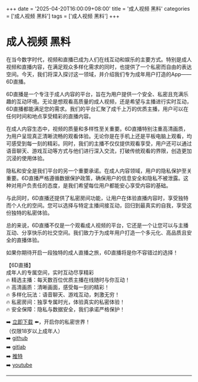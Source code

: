 +++
date = '2025-04-20T16:00:09+08:00'
title = '成人视频 黑料'
categories = ['成人视频 黑料']
tags = ['成人视频 黑料']
+++

# 成人视频 黑料

在当今数字时代，视频和直播已成为人们在线互动和娱乐的主要方式。特别是成人视频和直播内容，在满足观众多样化需求的同时，也提供了一个私密而自由的表达空间。今天，我们将深入探讨这一领域，并介绍我们专为成年用户打造的App——6D直播。

6D直播是一个专注于成人内容的平台，旨在为用户提供一个安全、私密且充满乐趣的互动环境。无论是想观看高质量的成人视频，还是希望与主播进行实时互动，6D直播都能满足您的需求。我们的平台汇聚了成千上万的优质主播，用户可以在任何时间和地点享受精彩的直播内容。

在成人内容生态中，视频的质量和多样性至关重要。6D直播特别注重高清画质，为用户呈现真正清晰流畅的观看体验。无论你是在手机上还是平板电脑上观看，均可感受到每一刻的精彩。同时，我们的主播不仅仅提供观看享受，用户还可以通过语音聊天、游戏互动等方式与他们进行深入交流，打破传统观看的界限，创造更加沉浸的使用体验。

隐私和安全是我们平台的另一个重要承诺。在成人内容领域，用户的隐私保护至关重要。6D直播严格遵循数据保护政策，确保用户的信息安全和隐私不被泄露。这种对用户负责任的态度，是我们希望每位用户都能安心享受内容的基础。

与此同时，6D直播还提供了私密房间功能，让用户在体验直播内容时，享受独特而个人化的空间。您可以选择与特定主播间接互动，回归到最真实的自我，享受这份独特的私密体验。

总的来说，6D直播不仅是一个观看成人视频的平台，它还是一个让您可以与主播互动、分享快乐的社交空间。我们致力于为成年用户打造一个多元化、高品质且安全的直播体验。

如果你期待开启一段独特的成人直播之旅，6D直播将是你不容错过的选择！

【6D直播】  
成年人的专属空间，实时互动尽享精彩  
🔥 精选主播：每天数百位优质主播在线随时与你互动！  
🔥 高清画质：清晰画面，感受每一刻的精彩！  
🔥 多样化玩法：语音聊天、游戏互动，刺激无穷！  
🔥 私密房间：独享专属时光，体验真实的私密体验！  
🔥 安全保障：隐私与数据安全，我们承诺严格保护！  

➡️ [立即下载](https://down123.s3.ap-east-1.amazonaws.com/down/down.html?channelCode=blog) ⬅️，开启你的私密世界！  
（仅限18岁以上成年人）  
➡️ [github](https://aldult-live.github.io/)  
➡️ [gitlab](https://seo-09598d.gitlab.io/)  
➡️ [推特](https://x.com/wegame33)  
➡️ [youtube](https://www.youtube.com/@6Dlive)  

---
